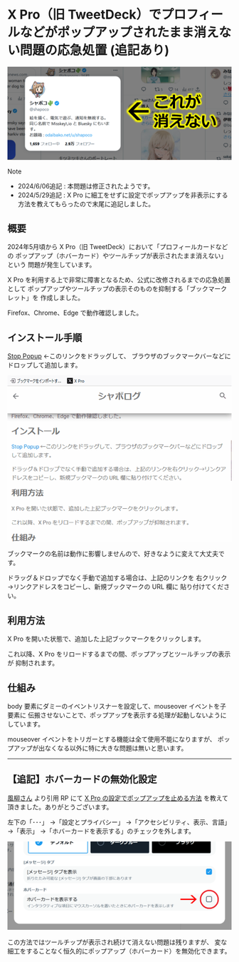 # X Pro（旧 TweetDeck）でプロフィールなどがポップアップされたまま消えない問題の応急処置 (追記あり)

![](./cover.png)

> [!NOTE]
> - 2024/6/06追記 : 本問題は修正されたようです。
> - 2024/5/29追記 : X Pro に細工をせずに設定でポップアップを非表示にする方法を教えてもらったので末尾に追記しました。

## 概要

2024年5月頃から X Pro（旧 TweetDeck）において「プロフィールカードなどの
ポップアップ（ホバーカード）やツールチップが表示されたまま消えない」という
問題が発生しています。

X Pro を利用する上で非常に障害となるため、公式に改修されるまでの応急処置として
ポップアップやツールチップの表示そのものを抑制する「ブックマークレット」を
作成しました。

Firefox、Chrome、Edge で動作確認しました。

## インストール手順

<a href="javascript:(function(){document.getElementsByTagName('body')[0].addEventListener('mouseover',function(e){e.stopPropagation();},true);})();">Stop Popup</a> ←このリンクをドラッグして、
ブラウザのブックマークバーなどにドロップして追加します。

![](./install.gif)

ブックマークの名前は動作に影響しませんので、好きなように変えて大丈夫です。

ドラッグ＆ドロップでなく手動で追加する場合は、上記のリンクを
右クリック→リンクアドレスをコピーし、新規ブックマークの URL 欄に
貼り付けてください。

## 利用方法

X Pro を開いた状態で、追加した上記ブックマークをクリックします。

これ以降、X Pro をリロードするまでの間、ポップアップとツールチップの表示が
抑制されます。

## 仕組み

body 要素にダミーのイベントリスナーを設定して、mouseover イベントを子要素に
伝搬させないことで、ポップアップを表示する処理が起動しないようにしています。

mouseover イベントをトリガーとする機能は全て使用不能になりますが、
ポップアップが出なくなる以外に特に大きな問題は無いと思います。

----

## 【追記】ホバーカードの無効化設定

[風柳さん](https://x.com/furyutei) より引用 RP にて
[X Pro の設定でポップアップを止める方法](https://x.com/furyutei/status/1795783402534449245)
を教えて頂きました。ありがとうございます。

左下の「･･･」
→「設定とプライバシー」
→「アクセシビリティ、表示、言語」
→「表示」
→「ホバーカードを表示する」のチェックを外します。

![](./xpro_disable_hover_card.png)

この方法ではツールチップが表示され続けて消えない問題は残りますが、
変な細工をすることなく恒久的にポップアップ（ホバーカード）を無効化できます。
